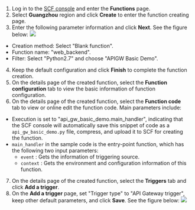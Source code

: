 1. Log in to the [SCF console](https://console.cloud.tencent.com/scf/list?rid=1) and enter the **Functions** page.
2. Select **Guangzhou** region and click **Create** to enter the function creating page.
3. Enter the following parameter information and click **Next**. See the figure below:
![](https://main.qcloudimg.com/raw/5749b6161b101eff5009649e08c29da8.png)
 - Creation method: Select "Blank function".
 - Function name: "web_backend".
 - Filter: Select "Python2.7" and choose "APIGW Basic Demo".
4. Keep the default configuration and click **Finish** to complete the function creation.
5. On the details page of the created function, select the **Function configuration** tab to view the basic information of function configuration.
6. On the details page of the created function, select the **Function code** tab to view or online edit the function code.
Main parameters include:
 - Execution is set to "api_gw_basic_demo.main_handler", indicating that the SCF console will automatically save this snippet of code as a `api_gw_basic_demo.py` file, compress, and upload it to SCF for creating the function.
 - `main_handler` in the sample code is the entry-point function, which has the following two input parameters:
    - `event` : Gets the information of triggering source.
    - `context` : Gets the environment and configuration information of this function.
7. On the details page of the created function, select the **Triggers** tab and click **Add a trigger**.
8. On the **Add a trigger** page, set "Trigger type" to "API Gateway trigger", keep other default parameters, and click **Save**. See the figure below:
 ![](https://main.qcloudimg.com/raw/dd31e56eadc9c8a92fe12537553b8455.png)
